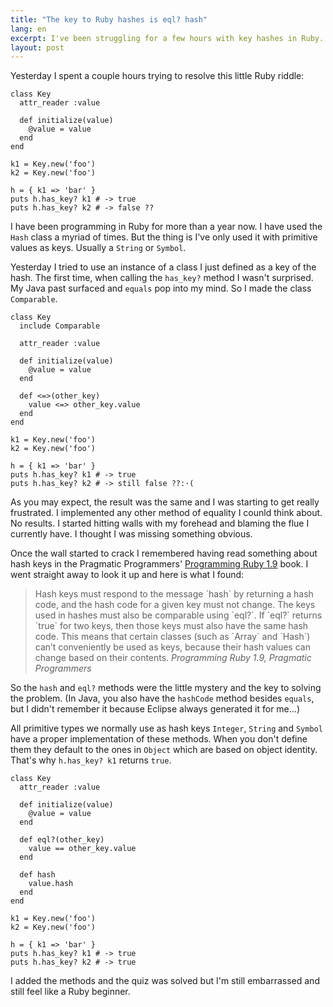 ```yaml
---
title: "The key to Ruby hashes is eql? hash"
lang: en
excerpt: I've been struggling for a few hours with key hashes in Ruby. We usually use primitive values as keys but what happens when we want to use one of our objects.
layout: post
---
```


Yesterday I spent a couple hours trying to resolve this little Ruby riddle:

<pre><code data-language="ruby">class Key
  attr_reader :value

  def initialize(value)
    @value = value
  end
end

k1 = Key.new('foo')
k2 = Key.new('foo')

h = { k1 => 'bar' }
puts h.has_key? k1 # -> true
puts h.has_key? k2 # -> false ??</code></pre>

I have been programming in Ruby for more than a year now. I have used the `Hash` class a myriad of times. But the thing is I've only used it with primitive values as keys.  Usually a `String` or `Symbol`.

Yesterday I tried to use an instance of a class I just defined as a key of the hash.  The first time, when calling the `has_key?` method I wasn't surprised. My Java past surfaced and `equals` pop into my mind. So I made the class `Comparable`.

<pre><code data-language="ruby">class Key
  include Comparable

  attr_reader :value

  def initialize(value)
    @value = value
  end

  def &lt;=&gt;(other_key)
    value &lt;=&gt; other_key.value
  end
end

k1 = Key.new('foo')
k2 = Key.new('foo')

h = { k1 => 'bar' }
puts h.has_key? k1 # -> true
puts h.has_key? k2 # -> still false ??:·(
</code></pre>

As you may expect, the result was the same and I was starting to get really frustrated. I implemented any other method of equality I counld think about. No results. I started hitting walls with my forehead and blaming the flue I currently have. I thought I was missing something obvious.

Once the wall started to crack I remembered having read something about hash keys in the Pragmatic Programmers' [Programming Ruby 1.9](http://pragprog.com/book/ruby3/programming-ruby-1-9) book. I went straight away to look it up and here is what I found:

<blockquote>Hash keys must respond to the message `hash` by returning a hash code, and the hash code for a given key must not change. The keys used in hashes must also be comparable using `eql?`. If `eql?` returns `true` for two keys, then those keys must also have the same hash code. This means that certain classes (such as `Array` and `Hash`) can’t conveniently be used as keys, because their hash values can change based on their contents.
<cite>Programming Ruby 1.9, Pragmatic Programmers</cite></blockquote>

So the `hash` and `eql?`  methods were the little mystery and the key to solving the problem. (In Java, you also have the `hashCode` method besides `equals`, but I didn't remember it because Eclipse always generated it for me...)

All primitive types we normally use as hash keys `Integer`, `String` and `Symbol` have a proper implementation of these methods. When you don't define them they default to the ones in `Object` which are based on object identity. That's why `h.has_key? k1` returns `true`.

<pre><code data-language="ruby">class Key
  attr_reader :value

  def initialize(value)
    @value = value
  end

  def eql?(other_key)
    value == other_key.value
  end

  def hash
    value.hash
  end
end

k1 = Key.new('foo')
k2 = Key.new('foo')

h = { k1 => 'bar' }
puts h.has_key? k1 # -> true
puts h.has_key? k2 # -> true</code></pre>

I added the methods and the quiz was solved but I'm still embarrassed and still feel like a Ruby beginner.
